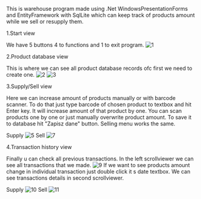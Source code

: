 This is warehouse program made using .Net WindowsPresentationForms and EntityFramework with SqlLite which can keep track of products amount while we sell or resupply them.

1.Start view

We have 5 buttons 4 to functions and 1 to exit program.
![1](https://user-images.githubusercontent.com/91193062/162590658-8bab6694-9181-4b17-ad2b-62fffd3ffb28.PNG)


2.Product database view

This is where we can see all product database records ofc first we need to create one.
![2](https://user-images.githubusercontent.com/91193062/162590655-ac308363-45e8-4dfd-9d1d-ee863bce65fe.PNG)
![3](https://user-images.githubusercontent.com/91193062/162590698-f0df9ad2-7c5f-46e7-be50-bbf64b060909.PNG)

3.Supply/Sell view

Here we can increase amount of products manually or with barcode scanner.
To do that just type barcode of chosen product to textbox and hit Enter key.
It will increase amount of that product by one. You can scan products one by one or just manually overwrite product amount.
To save it to database hit "Zapisz dane" button. Selling menu works the same.

Supply
![5](https://user-images.githubusercontent.com/91193062/162591100-7440b4de-bfd5-49ce-b091-0a606123ca48.PNG)
Sell
![7](https://user-images.githubusercontent.com/91193062/162591158-7a8da1a9-25ba-4cdc-93b4-1db96a316b6c.PNG)

4.Transaction history view

Finally u can check all previous transactions.
In the left scrollviewer we can see all transactions that we made.
![9](https://user-images.githubusercontent.com/91193062/162591210-15239a7e-5c81-444f-bb52-e33e30f0ea97.PNG)
If we want to see products amount change in individual transaction just double click it s date textbox.
We can see transactions details in second scrollviewer.

Supply
![10](https://user-images.githubusercontent.com/91193062/162591276-1382bde9-d928-46e1-8154-41e176705253.PNG)
Sell
![11](https://user-images.githubusercontent.com/91193062/162591284-ca7f0997-da66-4465-8faa-56c931a0ba80.PNG)

